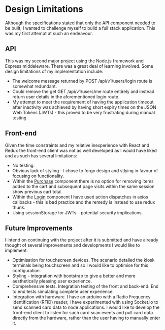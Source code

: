 # Design Limitations

Although the specifications stated that only the API component needed to be built, I wanted to challenge myself to build a full stack
application. This was my first attempt at such an endeavour.

## API
This was my second major project using the Node.js framework and Express middeleware. There was a great deal of learning involved.
Some design limitations of my implementation include:

- The welcome message returned by POST /api/v1/users/login route is somewhat redundant.
- Could remove the get GET /api/v1/users/me route entirely and instead return user details in the aforementioned login route.
- My attempt to meet the requirement of having the application timeout after inactivity was achieved by having short expiry times on the JSON Web Tokens (JWTs) - this proved to be very frustrating during manual testing.

## Front-end
Given the time constraints and my relative inexperience with React and Redux the front-end client was
not as well developed as I would have liked and as such has several limitations:

- No testing.
- Obvious lack of styling - I chose to forgo design and stlying in favour of focusing on functionality.
- Within the [Purchase](https://github.com/Max-Stevenson/synoptic-project/blob/master/client/src/components/Purcahse.js) component there is no option for removing items added to the cart and subsequent page visits within the same session show previous cart total.
- Within the [Login](https://github.com/Max-Stevenson/synoptic-project/blob/master/client/src/components/Login.js) component I have used action dispatches in axios callbacks - this is bad practice and the remedy is instead to use redux thunk.
- Using sessionStorage for JWTs - potential security implications.

## Future Improvements
I intend on continuing with the project after it is submitted and have already thought of several improvements and developments I would like to implement:

- Optimisation for touchscreen devices. The scenario detailed the kiosk terminals being touchscreen and so I would like to optimise for this configuration.
- Styling - integration with bootstrap to give a better and more aesthetically pleasing user experience.
- Comprehensive tests. Integration testing of the front and back-end. End to end tests simulating complete user experience.
- Integration with hardware. I have an arduino with a Radio Frequency Identification (RFID) reader, I have experimented with using Socket.io to send scanned card data to node applications. I would like to develop the front-end client to listen for such card scan events and pull card data directly from the hardware, rather than the user having to manually enter it.
